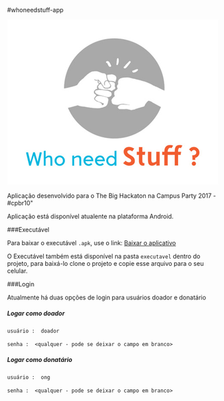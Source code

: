 #whoneedstuff-app 

![](logo.jpg)

Aplicação desenvolvido para o The Big Hackaton na Campus Party 2017 - #cpbr10"

Aplicação está disponível atualente na plataforma Android.


###Executável

Para baixar o executável `.apk`, use o link: [Baixar o aplicativo](https://drive.google.com/file/d/0B4d4_SUk6fVQY1UtV3ZIQ0ltTTg/view)

O Executável também está disponível na pasta  `executavel` dentro do projeto, 
para baixá-lo clone o projeto e copie esse arquivo para o seu celular.



###Login

Atualmente há duas opções de login para usuários doador e donatário

##### Logar como doador
`usuário :  doador`

`senha :  <qualquer - pode se deixar o campo em branco>`


##### Logar como donatário
`usuário :  ong`

`senha :  <qualquer - pode se deixar o campo em branco>`




